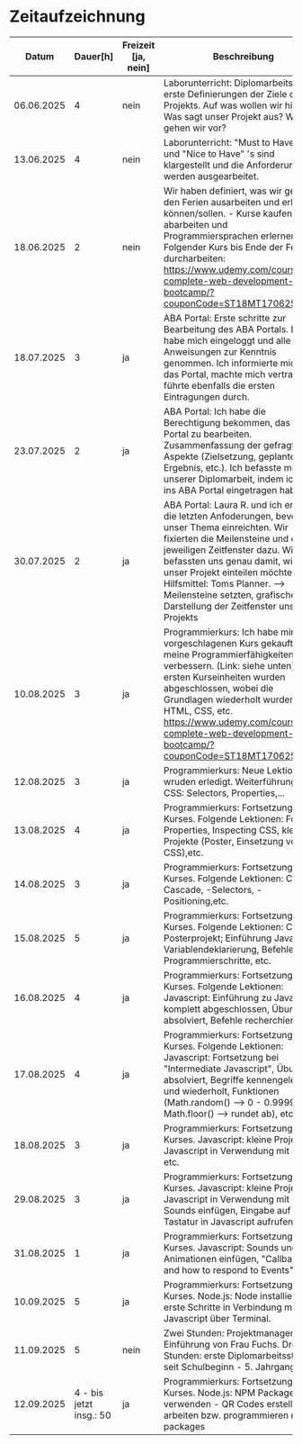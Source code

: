 # Zeitaufzeichnung

| Datum | Dauer[h]| Freizeit [ja, nein] |Beschreibung|
|---|---|---|---|
|06.06.2025|4|nein|Laborunterricht: Diplomarbeitsstart - erste Definierungen der Ziele des Projekts. Auf was wollen wir hinaus? Was sagt unser Projekt aus? Wie gehen wir vor?|
|13.06.2025|4|nein|Laborunterricht: "Must to Have" 's und "Nice to Have" 's sind klargestellt und die Anforderungen werden ausgearbeitet. | 
|18.06.2025|2|nein|Wir haben definiert, was wir genau in den Ferien ausarbeiten und erledigen können/sollen. - Kurse kaufen, abarbeiten und Programmiersprachen erlernen. Folgender Kurs bis Ende der Ferien durcharbeiten: https://www.udemy.com/course/the-complete-web-development-bootcamp/?couponCode=ST18MT170625B|
|18.07.2025|3|ja|ABA Portal: Erste schritte zur Bearbeitung des ABA Portals. Ich habe mich eingeloggt und alle Anweisungen zur Kenntnis genommen. Ich informierte mich über das Portal, machte mich vertraut und führte ebenfalls die ersten Eintragungen durch.|
|23.07.2025|2|ja|ABA Portal: Ich habe die Berechtigung bekommen, das ABA Portal zu bearbeiten. Zusammenfassung der gefragten Aspekte (Zielsetzung, geplantes Ergebnis, etc.). Ich befasste mich mit unserer Diplomarbeit, indem ich sie ins ABA Portal eingetragen habe.|
|30.07.2025|2|ja|ABA Portal: Laura R. und ich erfüllten die letzten Anfoderungen, bevor wir unser Thema einreichten. Wir fixierten die Meilensteine und die jeweiligen Zeitfenster dazu. Wir befassten uns genau damit, wie wir unser Projekt einteilen möchten. Hilfsmittel: Toms Planner. --> Meilensteine setzten, grafische Darstellung der Zeitfenster unseres Projekts|
|10.08.2025|3|ja|Programmierkurs: Ich habe mir den vorgeschlagenen Kurs gekauft, um meine Programmierfähigkeiten zu verbessern. (Link: siehe unten) Die ersten Kurseinheiten wurden abgeschlossen, wobei die Grundlagen wiederholt wurden --> HTML, CSS, etc. https://www.udemy.com/course/the-complete-web-development-bootcamp/?couponCode=ST18MT170625B|
|12.08.2025|3|ja|Programmierkurs: Neue Lektionen wruden erledigt. Weiterführung von CSS: Selectors, Properties,...|
|13.08.2025|4|ja|Programmierkurs: Fortsetzung des Kurses. Folgende Lektionen: Font Properties, Inspecting CSS, kleine Projekte (Poster, Einsetzung von CSS),etc.|
|14.08.2025|3|ja|Programmierkurs: Fortsetzung des Kurses. Folgende Lektionen: CSS -Cascade, -Selectors, -Positioning,etc.|
|15.08.2025|5|ja|Programmierkurs: Fortsetzung des Kurses. Folgende Lektionen: CSS -Posterprojekt; Einführung Javascript: Variablendeklarierung, Befehle, erste Programmierschritte, etc.|
|16.08.2025|4|ja|Programmierkurs: Fortsetzung des Kurses. Folgende Lektionen: Javascript: Einführung zu Javascript komplett abgeschlossen, Übungen absolviert, Befehle recherchiert, etc.|
|17.08.2025|4|ja|Programmierkurs: Fortsetzung des Kurses. Folgende Lektionen: Javascript: Fortsetzung bei "Intermediate Javascript", Übungen absolviert, Begriffe kennengelernt und wiederholt, Funktionen (Math.random() --> 0 - 0.9999, Math.floor() --> rundet ab), etc.|
|18.08.2025|3|ja|Programmierkurs: Fortsetzung des Kurses. Javascript: kleine Projekte, Javascript in Verwendung mit HTML, etc.|
|29.08.2025|3|ja|Programmierkurs: Fortsetzung des Kurses. Javascript: kleine Projekte, Javascript in Verwendung mit HTML, Sounds einfügen, Eingabe auf der Tastatur in Javascript aufrufen, etc.|
|31.08.2025|1|ja|Programmierkurs: Fortsetzung des Kurses. Javascript: Sounds und Animationen einfügen, "Callbacks and how to respond to Events" |
|10.09.2025|5|ja|Programmierkurs: Fortsetzung des Kurses. Node.js: Node installiert und erste Schritte in Verbindung mit Javascript über Terminal.|
|11.09.2025|5|nein|Zwei Stunden: Projektmanagement Einführung von Frau Fuchs. Drei Stunden: erste Diplomarbeitsstunden seit Schulbeginn - 5. Jahrgang.|
|12.09.2025|4 - bis jetzt insg.: 50|ja|Programmierkurs: Fortsetzung des Kurses. Node.js: NPM Packages verwenden - QR Codes erstellen, arbeiten bzw. programmieren mit packages|


